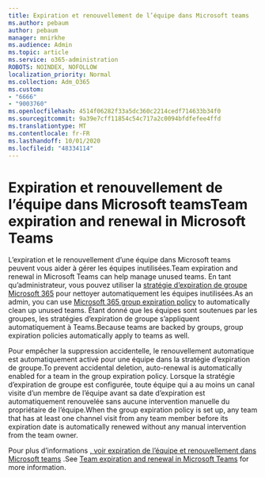 ```yaml
---
title: Expiration et renouvellement de l’équipe dans Microsoft teams
ms.author: pebaum
author: pebaum
manager: mnirkhe
ms.audience: Admin
ms.topic: article
ms.service: o365-administration
ROBOTS: NOINDEX, NOFOLLOW
localization_priority: Normal
ms.collection: Adm_O365
ms.custom:
- "6666"
- "9003760"
ms.openlocfilehash: 4514f06282f33a5dc360c2214cedf714633b34f0
ms.sourcegitcommit: 9a39e7cff11854c54c717a2c0094bfdfefee4ffd
ms.translationtype: MT
ms.contentlocale: fr-FR
ms.lasthandoff: 10/01/2020
ms.locfileid: "48334114"
---
```

# <a name="team-expiration-and-renewal-in-microsoft-teams"></a><span data-ttu-id="c9597-102">Expiration et renouvellement de l’équipe dans Microsoft teams</span><span class="sxs-lookup"><span data-stu-id="c9597-102">Team expiration and renewal in Microsoft Teams</span></span>

<span data-ttu-id="c9597-103">L’expiration et le renouvellement d’une équipe dans Microsoft teams peuvent vous aider à gérer les équipes inutilisées.</span><span class="sxs-lookup"><span data-stu-id="c9597-103">Team expiration and renewal in Microsoft Teams can help manage unused teams.</span></span> <span data-ttu-id="c9597-104">En tant qu’administrateur, vous pouvez utiliser la  [stratégie d’expiration de groupe Microsoft 365](https://docs.microsoft.com/microsoft-365/admin/create-groups/office-365-groups-expiration-policy)  pour nettoyer automatiquement les équipes inutilisées.</span><span class="sxs-lookup"><span data-stu-id="c9597-104">As an admin, you can use  [Microsoft 365 group expiration policy](https://docs.microsoft.com/microsoft-365/admin/create-groups/office-365-groups-expiration-policy)  to automatically clean up unused teams.</span></span> <span data-ttu-id="c9597-105">Étant donné que les équipes sont soutenues par les groupes, les stratégies d’expiration de groupe s’appliquent automatiquement à Teams.</span><span class="sxs-lookup"><span data-stu-id="c9597-105">Because teams are backed by groups, group expiration policies automatically apply to teams as well.</span></span>

<span data-ttu-id="c9597-106">Pour empêcher la suppression accidentelle, le renouvellement automatique est automatiquement activé pour une équipe dans la stratégie d’expiration de groupe.</span><span class="sxs-lookup"><span data-stu-id="c9597-106">To prevent accidental deletion, auto-renewal is automatically enabled for a team in the group expiration policy.</span></span> <span data-ttu-id="c9597-107">Lorsque la stratégie d’expiration de groupe est configurée, toute équipe qui a au moins un canal visite d’un membre de l’équipe avant sa date d’expiration est automatiquement renouvelée sans aucune intervention manuelle du propriétaire de l’équipe.</span><span class="sxs-lookup"><span data-stu-id="c9597-107">When the group expiration policy is set up, any team that has at least one channel visit from any team member before its expiration date is automatically renewed without any manual intervention from the team owner.</span></span>  

<span data-ttu-id="c9597-108">Pour plus d’informations  [, voir expiration de l’équipe et renouvellement dans Microsoft teams](https://docs.microsoft.com/microsoftteams/team-expiration-renewal)  .</span><span class="sxs-lookup"><span data-stu-id="c9597-108">See  [Team expiration and renewal in Microsoft Teams](https://docs.microsoft.com/microsoftteams/team-expiration-renewal)  for more information.</span></span>
